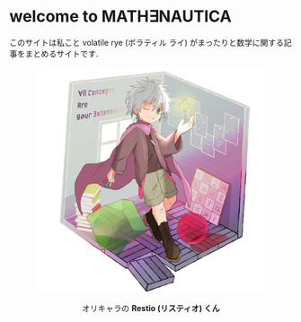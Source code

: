 # welcome to MATH∃NAUTICA

このサイトは私こと volatile rye (ボラティル ライ) がまったりと数学に関する記事をまとめるサイトです.

<div align="center">
<img src="static/restio.png" width="80%">
</div>
<div align="center">

オリキャラの **Restio (リスティオ) くん**
</div>